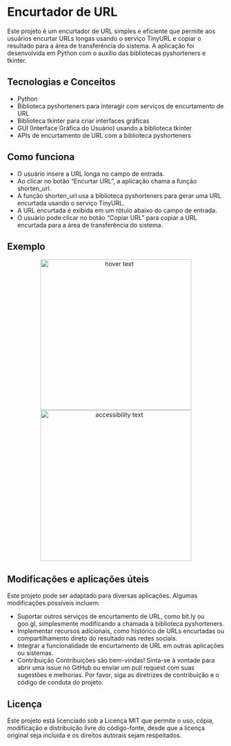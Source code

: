 # Encurtador de URL

Este projeto é um encurtador de URL simples e eficiente que permite aos usuários encurtar URLs longas usando o serviço TinyURL e copiar o resultado para a área de transferência do sistema. A aplicação foi desenvolvida em Python com o auxílio das bibliotecas pyshorteners e tkinter.

## Tecnologias e Conceitos

- Python
- Biblioteca pyshorteners para interagir com serviços de encurtamento de URL
- Biblioteca tkinter para criar interfaces gráficas
- GUI (Interface Gráfica do Usuário) usando a biblioteca tkinter
- APIs de encurtamento de URL com a biblioteca pyshorteners

## Como funciona

- O usuário insere a URL longa no campo de entrada.
- Ao clicar no botão “Encurtar URL”, a aplicação chama a função shorten_url.
- A função shorten_url usa a biblioteca pyshorteners para gerar uma URL encurtada usando o serviço TinyURL.
- A URL encurtada é exibida em um rótulo abaixo do campo de entrada.
- O usuário pode clicar no botão “Copiar URL” para copiar a URL encurtada para a área de transferência do sistema.

## Exemplo

<p align="center">
  <img src="https://user-images.githubusercontent.com/50200471/230754162-50cfa742-94c8-48b5-beb9-078f5b7f7c8c.png" width="350" title="hover text">
  <img src="https://user-images.githubusercontent.com/50200471/230754175-88a080bd-6cbb-4b05-9e61-452ecc0feb51.png" width="350" alt="accessibility text">
</p>

## Modificações e aplicações úteis

Este projeto pode ser adaptado para diversas aplicações. Algumas modificações possíveis incluem:

- Suportar outros serviços de encurtamento de URL, como bit.ly ou goo.gl, simplesmente modificando a chamada à biblioteca pyshorteners.
- Implementar recursos adicionais, como histórico de URLs encurtadas ou compartilhamento direto do resultado nas redes sociais.
- Integrar a funcionalidade de encurtamento de URL em outras aplicações ou sistemas.
- Contribuição Contribuições são bem-vindas! Sinta-se à vontade para abrir uma issue no GitHub ou enviar um pull request com suas sugestões e melhorias. Por favor, siga as diretrizes de contribuição e o código de conduta do projeto.

## Licença
Este projeto está licenciado sob a Licença MIT que permite o uso, cópia, modificação e distribuição livre do código-fonte, desde que a licença original seja incluída e os direitos autorais sejam respeitados.
